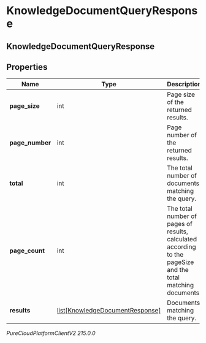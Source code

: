 # KnowledgeDocumentQueryResponse

## KnowledgeDocumentQueryResponse

## Properties

|Name | Type | Description | Notes|
|------------ | ------------- | ------------- | -------------|
| **page_size** | int | Page size of the returned results. | [optional] |
| **page_number** | int | Page number of the returned results. | [optional] |
| **total** | int | The total number of documents matching the query. | [optional] |
| **page_count** | int | The total number of pages of results, calculated according to the pageSize and the total matching documents. | [optional] |
| **results** | [list[KnowledgeDocumentResponse]](KnowledgeDocumentResponse) | Documents matching the query. | [optional] |



_PureCloudPlatformClientV2 215.0.0_
